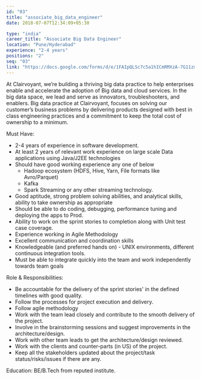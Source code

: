 ```yaml
---
id: "03"
title: "associate_big_data_engineer"
date: 2018-07-07T12:34:09+05:30

type: "india"
career_title: "Associate Big Data Engineer"
location: "Pune/Hyderabad"
experience: "2-4 years"
positions: "2"
seq: "03"
link: "https://docs.google.com/forms/d/e/1FAIpQLSc7c5a1hICmRMXzA-7G11zmnz0KsgnZhCpTbZ12q08jhjF5eQ/viewform?usp=pp_url&entry.517871389=Associate+Big+Data+Engineer"
---
```


At Clairvoyant, we’re building a thriving big data practice to help enterprises enable and accelerate the adoption of Big data and cloud services. In the big data space, we lead and serve as innovators, troubleshooters, and enablers. Big data practice at Clairvoyant, focuses on solving our customer’s business problems by delivering products designed with best in class engineering practices and a commitment to keep the total cost of ownership to a minimum.

Must Have:

- 2-4 years of experience in software development.
- At least 2 years of relevant work experience on large scale Data applications using Java/J2EE technologies
- Should have good working experience any one of below
  - Hadoop ecosystem (HDFS, Hive, Yarn, File formats like Avro/Parquet)
  - Kafka
  - Spark Streaming or any other streaming technology.
- Good aptitude, strong problem solving abilities, and analytical skills, ability to take ownership as appropriate
- Should be able to do coding, debugging, performance tuning and deploying the apps to Prod.
- Ability to work on the sprint stories to completion along with Unit test case coverage.
- Experience working in Agile Methodology
- Excellent communication and coordination skills
- Knowledgeable (and preferred hands on) - UNIX environments, different continuous integration tools.
- Must be able to integrate quickly into the team and work independently towards team goals

Role & Responsibilities:

- Be accountable for the delivery of the sprint stories' in the defined timelines with good quality.
- Follow the processes for project execution and delivery.
- Follow agile methodology
- Work with the team lead closely and contribute to the smooth delivery of the project.
- Involve in the brainstorming sessions and suggest improvements in the architecture/design.
- Work with other team leads to get the architecture/design reviewed.
- Work with the clients and counter-parts (in US) of the project.
- Keep all the stakeholders updated about the project/task status/risks/issues if there are any.

Education: BE/B.Tech from reputed institute.
